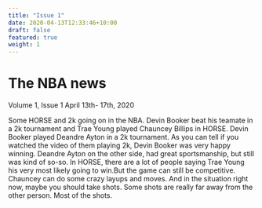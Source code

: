 ```yaml
---
title: "Issue 1"
date: 2020-04-13T12:33:46+10:00
draft: false
featured: true
weight: 1
---
```


# The NBA news
Volume 1, Issue 1
April 13th-  17th, 2020

Some HORSE and 2k going on in the NBA. Devin Booker beat his teamate in a 2k tournament and Trae Young played Chauncey Billips in HORSE. Devin Booker played Deandre Ayton in a 2k tournament. As you can tell if you watched the video of them playing 2k, Devin Booker was very happy winning. Deandre Ayton on the other side, had great sportsmanship, but still was kind of so-so. In HORSE, there are a lot of people saying Trae Young his very most likely going to win.But the game can still be competitive. Chauncey can do some crazy layups and moves. And in the situation right now, maybe you should take shots. Some shots are really far away from the other person. Most of the shots. 



  

